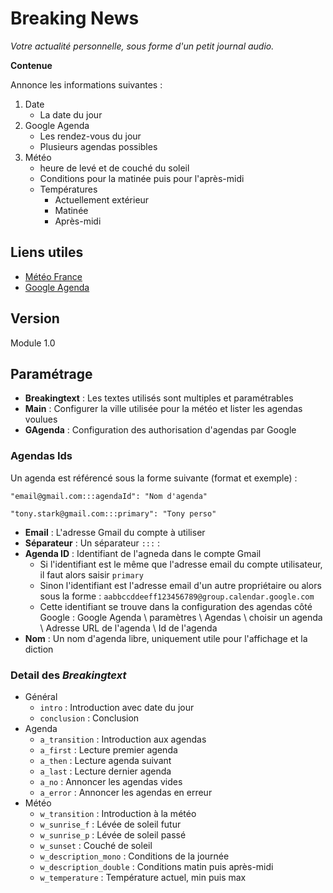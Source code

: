 # Breaking News
_Votre actualité personnelle, sous forme d'un petit journal audio._

**Contenue**

Annonce les informations suivantes :

1. Date
    * La date du jour
2. Google Agenda
    * Les rendez-vous du jour
    * Plusieurs agendas possibles
3. Météo
    * heure de levé et de couché du soleil
    * Conditions pour la matinée puis pour l'après-midi
    * Températures
        * Actuellement extérieur
        * Matinée
        * Après-midi

## Liens utiles
* [Météo France](http://www.meteo-france.mobi)
* [Google Agenda](https://www.google.com/calendar/)

## Version
Module 1.0

## Paramétrage
* **Breakingtext** : Les textes utilisés sont multiples et paramétrables
* **Main** : Configurer la ville utilisée pour la météo et lister les agendas voulues
* **GAgenda** : Configuration des authorisation d'agendas par Google

### Agendas Ids
 Un agenda est référencé sous la forme suivante (format et exemple) :

    "email@gmail.com:::agendaId": "Nom d'agenda"

    "tony.stark@gmail.com:::primary": "Tony perso"

* **Email** : L'adresse Gmail du compte à utiliser
* **Séparateur** : Un séparateur `:::` :
* **Agenda ID** : Identifiant de l'agneda dans le compte Gmail
    * Si l'identifiant est le même que l'adresse email du compte utilisateur, il faut alors saisir `primary`
    * Sinon l'identifiant est l'adresse email d'un autre propriétaire ou alors sous la forme : `aabbccddeeff123456789@group.calendar.google.com`
    * Cette identifiant se trouve dans la configuration des agendas côté Google : Google Agenda \ paramètres \ Agendas \ choisir un agenda \ Adresse URL de l'agenda \ Id de l'agenda
* **Nom** : Un nom d'agenda libre, uniquement utile pour l'affichage et la diction


### Detail des _Breakingtext_

* Général
    * `intro` : Introduction avec date du jour
    * `conclusion` : Conclusion
* Agenda
    * `a_transition` : Introduction aux agendas
    * `a_first` : Lecture premier agenda
    * `a_then` : Lecture agenda suivant
    * `a_last` : Lecture dernier agenda
    * `a_no` : Annoncer les agendas vides
    * `a_error` : Annoncer les agendas en erreur
* Météo
    * `w_transition` : Introduction à la météo
    * `w_sunrise_f` : Lévée de soleil futur
    * `w_sunrise_p` : Lévée de soleil passé
    * `w_sunset` : Couché de soleil
    * `w_description_mono` : Conditions de la journée
    * `w_description_double` : Conditions matin puis après-midi
    * `w_temperature` : Température actuel, min puis max
